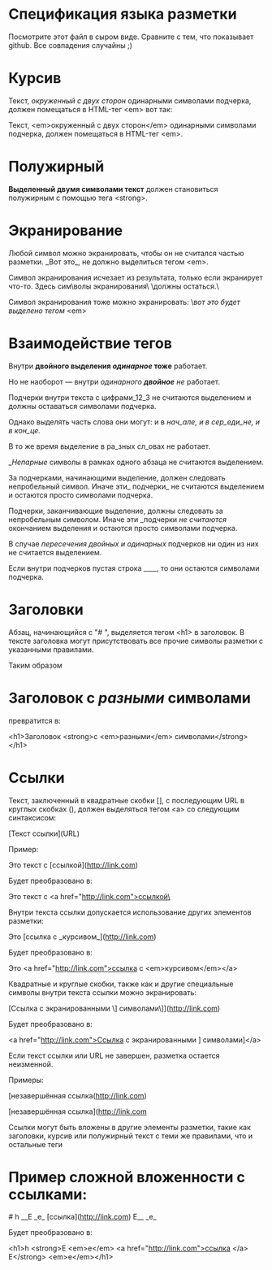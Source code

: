 # Спецификация языка разметки

Посмотрите этот файл в сыром виде. Сравните с тем, что показывает github.
Все совпадения случайны ;)



# Курсив

Текст, _окруженный с двух сторон_ одинарными символами подчерка,
должен помещаться в HTML-тег \<em> вот так:

Текст, \<em>окруженный с двух сторон\</em> одинарными символами подчерка,
должен помещаться в HTML-тег \<em>.



# Полужирный

__Выделенный двумя символами текст__ должен становиться полужирным с помощью тега \<strong>.



# Экранирование

Любой символ можно экранировать, чтобы он не считался частью разметки.
\_Вот это\_, не должно выделиться тегом \<em>.

Символ экранирования исчезает из результата, только если экранирует что-то.
Здесь сим\волы экранирования\ \должны остаться.\

Символ экранирования тоже можно экранировать: \\_вот это будет выделено тегом_ \<em>



# Взаимодействие тегов

Внутри __двойного выделения _одинарное_ тоже__ работает.

Но не наоборот — внутри _одинарного __двойное__ не_ работает.

Подчерки внутри текста c цифрами_12_3 не считаются выделением и должны оставаться символами подчерка.

Однако выделять часть слова они могут: и в _нач_але, и в сер_еди_не, и в кон_це._

В то же время выделение в ра_зных сл_овах не работает.

__Непарные_ символы в рамках одного абзаца не считаются выделением.

За подчерками, начинающими выделение, должен следовать непробельный символ. Иначе эти_ подчерки_ не считаются выделением 
и остаются просто символами подчерка.

Подчерки, заканчивающие выделение, должны следовать за непробельным символом. Иначе эти _подчерки _не считаются_ окончанием выделения 
и остаются просто символами подчерка.

В случае __пересечения _двойных__ и одинарных_ подчерков ни один из них не считается выделением.

Если внутри подчерков пустая строка ____, то они остаются символами подчерка.



# Заголовки

Абзац, начинающийся с "# ", выделяется тегом \<h1> в заголовок.
В тексте заголовка могут присутствовать все прочие символы разметки с указанными правилами.

Таким образом

# Заголовок __с _разными_ символами__

превратится в:

\<h1>Заголовок \<strong>с \<em>разными\</em> символами\</strong>\</h1>



# Ссылки

Текст, заключенный в квадратные скобки [], с последующим URL в круглых скобках (), должен выделяться тегом \<a> со следующим синтаксисом:

\[Текст ссылки](URL)

Пример:

Это текст с \[ссылкой](http://link.com)

Будет преобразовано в:

Это текст с \<a href="http://link.com">ссылкой\</a>


Внутри текста ссылки допускается использование других элементов разметки:

Это \[ссылка с \_курсивом\_](http://link.com)

Будет преобразовано в:

Это \<a href="http://link.com">ссылка с \<em>курсивом\</em>\</a>


Квадратные и круглые скобки, также как и другие специальные символы внутри текста ссылки можно экранировать:

\[Ссылка с экранированными \\\] символами\\\]\](http://link.com)

Будет преобразовано в:

\<a href="http://link.com">Ссылка с экранированными ] символами]\</a>


Если текст ссылки или URL не завершен, разметка остается неизменной.

Примеры:

\[незавершённая ссылка(http://link.com)

\[незавершённая ссылка](http://link.com

Ссылки могут быть вложены в другие элементы разметки, такие как заголовки, курсив или полужирный текст с теми же правилами, что и остальные теги

# Пример сложной вложенности с ссылками:

\# h \_\_E \_e_ \[ссылка](http://link.com) E__ \_e_

Будет преобразовано в:

\<h1>h \<strong>E \<em>e\</em> \<a href="http://link.com">ссылка \</a> E\</strong> \<em>e\</em>\</h1>